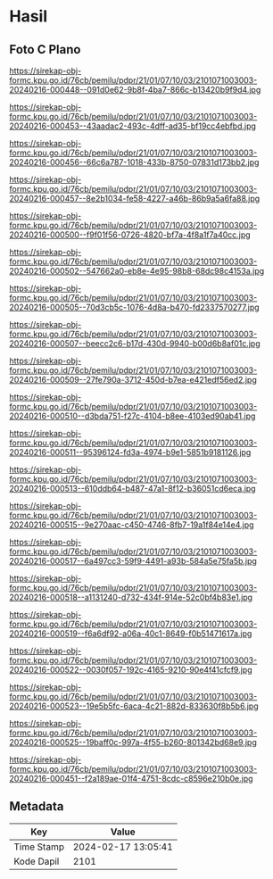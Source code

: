# Hasil

## Foto C Plano

https://sirekap-obj-formc.kpu.go.id/76cb/pemilu/pdpr/21/01/07/10/03/2101071003003-20240216-000448--091d0e62-9b8f-4ba7-866c-b13420b9f9d4.jpg

https://sirekap-obj-formc.kpu.go.id/76cb/pemilu/pdpr/21/01/07/10/03/2101071003003-20240216-000453--43aadac2-493c-4dff-ad35-bf19cc4ebfbd.jpg

https://sirekap-obj-formc.kpu.go.id/76cb/pemilu/pdpr/21/01/07/10/03/2101071003003-20240216-000456--66c6a787-1018-433b-8750-07831d173bb2.jpg

https://sirekap-obj-formc.kpu.go.id/76cb/pemilu/pdpr/21/01/07/10/03/2101071003003-20240216-000457--8e2b1034-fe58-4227-a46b-86b9a5a6fa88.jpg

https://sirekap-obj-formc.kpu.go.id/76cb/pemilu/pdpr/21/01/07/10/03/2101071003003-20240216-000500--f9f01f56-0726-4820-bf7a-4f8a1f7a40cc.jpg

https://sirekap-obj-formc.kpu.go.id/76cb/pemilu/pdpr/21/01/07/10/03/2101071003003-20240216-000502--547662a0-eb8e-4e95-98b8-68dc98c4153a.jpg

https://sirekap-obj-formc.kpu.go.id/76cb/pemilu/pdpr/21/01/07/10/03/2101071003003-20240216-000505--70d3cb5c-1076-4d8a-b470-fd2337570277.jpg

https://sirekap-obj-formc.kpu.go.id/76cb/pemilu/pdpr/21/01/07/10/03/2101071003003-20240216-000507--beecc2c6-b17d-430d-9940-b00d6b8af01c.jpg

https://sirekap-obj-formc.kpu.go.id/76cb/pemilu/pdpr/21/01/07/10/03/2101071003003-20240216-000509--27fe790a-3712-450d-b7ea-e421edf56ed2.jpg

https://sirekap-obj-formc.kpu.go.id/76cb/pemilu/pdpr/21/01/07/10/03/2101071003003-20240216-000510--d3bda751-f27c-4104-b8ee-4103ed90ab41.jpg

https://sirekap-obj-formc.kpu.go.id/76cb/pemilu/pdpr/21/01/07/10/03/2101071003003-20240216-000511--95396124-fd3a-4974-b9e1-5851b9181126.jpg

https://sirekap-obj-formc.kpu.go.id/76cb/pemilu/pdpr/21/01/07/10/03/2101071003003-20240216-000513--610ddb64-b487-47a1-8f12-b36051cd6eca.jpg

https://sirekap-obj-formc.kpu.go.id/76cb/pemilu/pdpr/21/01/07/10/03/2101071003003-20240216-000515--9e270aac-c450-4746-8fb7-19a1f84e14e4.jpg

https://sirekap-obj-formc.kpu.go.id/76cb/pemilu/pdpr/21/01/07/10/03/2101071003003-20240216-000517--6a497cc3-59f9-4491-a93b-584a5e75fa5b.jpg

https://sirekap-obj-formc.kpu.go.id/76cb/pemilu/pdpr/21/01/07/10/03/2101071003003-20240216-000518--a1131240-d732-434f-914e-52c0bf4b83e1.jpg

https://sirekap-obj-formc.kpu.go.id/76cb/pemilu/pdpr/21/01/07/10/03/2101071003003-20240216-000519--f6a6df92-a06a-40c1-8649-f0b51471617a.jpg

https://sirekap-obj-formc.kpu.go.id/76cb/pemilu/pdpr/21/01/07/10/03/2101071003003-20240216-000522--0030f057-192c-4165-9210-90e4f41cfcf9.jpg

https://sirekap-obj-formc.kpu.go.id/76cb/pemilu/pdpr/21/01/07/10/03/2101071003003-20240216-000523--19e5b5fc-6aca-4c21-882d-833630f8b5b6.jpg

https://sirekap-obj-formc.kpu.go.id/76cb/pemilu/pdpr/21/01/07/10/03/2101071003003-20240216-000525--19baff0c-997a-4f55-b260-801342bd68e9.jpg

https://sirekap-obj-formc.kpu.go.id/76cb/pemilu/pdpr/21/01/07/10/03/2101071003003-20240216-000451--f2a189ae-01f4-4751-8cdc-c8596e210b0e.jpg


## Metadata

| Key        | Value               |
| ---------- | ------------------- |
| Time Stamp | 2024-02-17 13:05:41 |
| Kode Dapil | 2101                |



